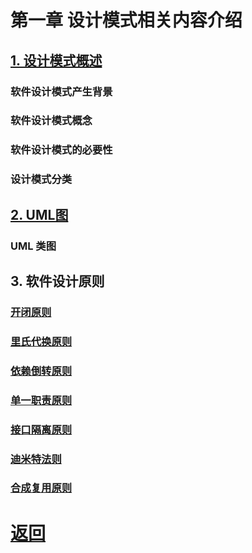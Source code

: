 # 第一章 设计模式相关内容介绍

## [1. 设计模式概述](./1.%E8%AE%BE%E8%AE%A1%E6%A8%A1%E5%BC%8F%E6%A6%82%E8%BF%B0.md)

### 软件设计模式产生背景

### 软件设计模式概念

### 软件设计模式的必要性

### 设计模式分类

## [2. UML图](./2.UML.md)

### UML 类图

## 3. 软件设计原则

### [开闭原则](./3.%E8%BD%AF%E4%BB%B6%E8%AE%BE%E8%AE%A1%E5%8E%9F%E5%88%99/3.1%E5%BC%80%E9%97%AD%E5%8E%9F%E5%88%99.md)

### [里氏代换原则](./3.%E8%BD%AF%E4%BB%B6%E8%AE%BE%E8%AE%A1%E5%8E%9F%E5%88%99/3.2%E9%87%8C%E6%B0%8F%E4%BB%A3%E6%8D%A2%E5%8E%9F%E5%88%99.md)

### [依赖倒转原则](./3.%E8%BD%AF%E4%BB%B6%E8%AE%BE%E8%AE%A1%E5%8E%9F%E5%88%99/3.3%E4%BE%9D%E8%B5%96%E5%80%92%E8%BD%AC%E5%8E%9F%E5%88%99.md)

### [单一职责原则](./3.%E8%BD%AF%E4%BB%B6%E8%AE%BE%E8%AE%A1%E5%8E%9F%E5%88%99/3.4%E5%8D%95%E4%B8%80%E8%81%8C%E8%B4%A3%E5%8E%9F%E5%88%99.md)

### [接口隔离原则](3.%E8%BD%AF%E4%BB%B6%E8%AE%BE%E8%AE%A1%E5%8E%9F%E5%88%99/3.5%E6%8E%A5%E5%8F%A3%E9%9A%94%E7%A6%BB%E5%8E%9F%E5%88%99.md)

### [迪米特法则](3.%E8%BD%AF%E4%BB%B6%E8%AE%BE%E8%AE%A1%E5%8E%9F%E5%88%99/3.6%E8%BF%AA%E7%B1%B3%E7%89%B9%E6%B3%95%E5%88%99.md)

### [合成复用原则](3.%E8%BD%AF%E4%BB%B6%E8%AE%BE%E8%AE%A1%E5%8E%9F%E5%88%99/3.7%E5%90%88%E6%88%90%E5%A4%8D%E7%94%A8%E5%8E%9F%E5%88%99.md)

# [返回](../README.md)